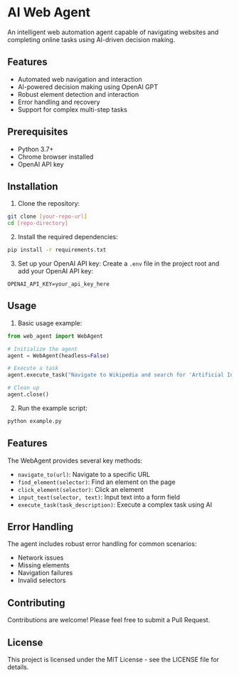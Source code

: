 # AI Web Agent

An intelligent web automation agent capable of navigating websites and completing online tasks using AI-driven decision making.

## Features

- Automated web navigation and interaction
- AI-powered decision making using OpenAI GPT
- Robust element detection and interaction
- Error handling and recovery
- Support for complex multi-step tasks

## Prerequisites

- Python 3.7+
- Chrome browser installed
- OpenAI API key

## Installation

1. Clone the repository:
```bash
git clone [your-repo-url]
cd [repo-directory]
```

2. Install the required dependencies:
```bash
pip install -r requirements.txt
```

3. Set up your OpenAI API key:
Create a `.env` file in the project root and add your OpenAI API key:
```
OPENAI_API_KEY=your_api_key_here
```

## Usage

1. Basic usage example:
```python
from web_agent import WebAgent

# Initialize the agent
agent = WebAgent(headless=False)

# Execute a task
agent.execute_task("Navigate to Wikipedia and search for 'Artificial Intelligence'")

# Clean up
agent.close()
```

2. Run the example script:
```bash
python example.py
```

## Features

The WebAgent provides several key methods:

- `navigate_to(url)`: Navigate to a specific URL
- `find_element(selector)`: Find an element on the page
- `click_element(selector)`: Click an element
- `input_text(selector, text)`: Input text into a form field
- `execute_task(task_description)`: Execute a complex task using AI

## Error Handling

The agent includes robust error handling for common scenarios:
- Network issues
- Missing elements
- Navigation failures
- Invalid selectors

## Contributing

Contributions are welcome! Please feel free to submit a Pull Request.

## License

This project is licensed under the MIT License - see the LICENSE file for details.
